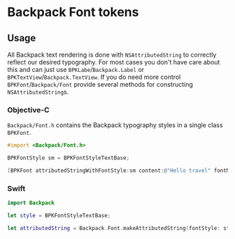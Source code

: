 # Backpack Font tokens

## Usage

All Backpack text rendering is done with `NSAttributedString` to correctly reflect our desired typography. For most cases you don't have care about this and can just use `BPKLabe`/`Backpack.Label` or `BPKTextView`/`Backpack.TextView`. If you do need more control `BPKFont`/`Backpack/Font` provide several methods for constructing `NSAttributedString`s.

### Objective-C

`Backpack/Font.h` contains the Backpack typography styles in a single class `BPKFont`.

```objective-c
#import <Backpack/Font.h>

BPKFontStyle sm = BPKFontStyleTextBase;

[BPKFont attributedStringWithFontStyle:sm content:@"Hello travel" fontMapping:nil];
```

### Swift

```Swift
import Backpack

let style = BPKFontStyleTextBase;

let attributedString = Backpack.Font.makeAttributedString(fontStyle: style, content: "Hello Travel" fontMapping:nil)
```
